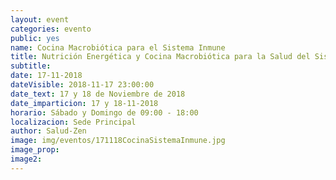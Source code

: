 ```yaml
---
layout: event
categories: evento
public: yes
name: Cocina Macrobiótica para el Sistema Inmune
title: Nutrición Energética y Cocina Macrobiótica para la Salud del Sistema Inmune
subtitle:
date: 17-11-2018
dateVisible: 2018-11-17 23:00:00
date_text: 17 y 18 de Noviembre de 2018
date_imparticion: 17 y 18-11-2018
horario: Sábado y Domingo de 09:00 - 18:00
localizacion: Sede Principal
author: Salud-Zen
image: img/eventos/171118CocinaSistemaInmune.jpg
image_prop:
image2:
---
```


